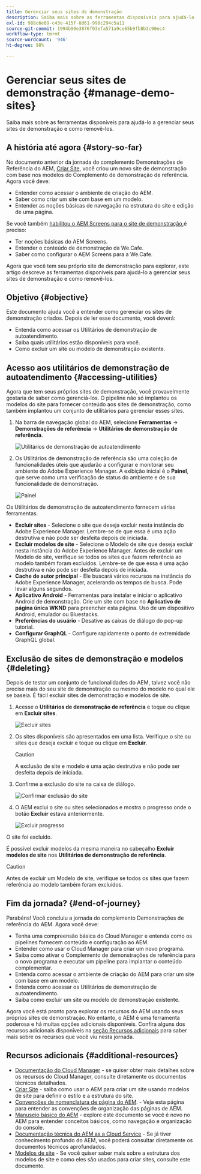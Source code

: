 ```yaml
---
title: Gerenciar seus sites de demonstração
description: Saiba mais sobre as ferramentas disponíveis para ajudá-lo a gerenciar seus sites de demonstração e como removê-los.
exl-id: 988c6e09-c43e-415f-8d61-998c294c5a11
source-git-commit: 1994b90e3876f03efa571a9ce65b9fb8b3c90ec4
workflow-type: tm+mt
source-wordcount: '946'
ht-degree: 98%

---
```


# Gerenciar seus sites de demonstração {#manage-demo-sites}

Saiba mais sobre as ferramentas disponíveis para ajudá-lo a gerenciar seus sites de demonstração e como removê-los.

## A história até agora {#story-so-far}

No documento anterior da jornada do complemento Demonstrações de Referência do AEM, [Criar Site,](create-site.md) você criou um novo site de demonstração com base nos modelos do Complemento de demonstração de referência. Agora você deve:

* Entender como acessar o ambiente de criação do AEM.
* Saber como criar um site com base em um modelo.
* Entender as noções básicas de navegação na estrutura do site e edição de uma página.

Se você também [habilitou o AEM Screens para o site de demonstração,](screens.md)é preciso:

* Ter noções básicas do AEM Screens.
* Entender o conteúdo de demonstração da We.Cafe.
* Saber como configurar o AEM Screens para a We.Cafe.

Agora que você tem seu próprio site de demonstração para explorar, este artigo descreve as ferramentas disponíveis para ajudá-lo a gerenciar seus sites de demonstração e como removê-los.

## Objetivo {#objective}

Este documento ajuda você a entender como gerenciar os sites de demonstração criados. Depois de ler esse documento, você deverá:

* Entenda como acessar os Utilitários de demonstração de autoatendimento.
* Saiba quais utilitários estão disponíveis para você.
* Como excluir um site ou modelo de demonstração existente.

## Acesso aos utilitários de demonstração de autoatendimento {#accessing-utilities}

Agora que tem seus próprios sites de demonstração, você provavelmente gostaria de saber como gerenciá-los. O pipeline não só implantou os modelos do site para fornecer conteúdo aos sites de demonstração, como também implantou um conjunto de utilitários para gerenciar esses sites.

1. Na barra de navegação global do AEM, selecione **Ferramentas** -> **Demonstrações de referência** -> **Utilitários de demonstração de referência**.

   ![Utilitários de demonstração de autoatendimento](assets/demo-utilities.png)

1. Os Utilitários de demonstração de referência são uma coleção de funcionalidades úteis que ajudarão a configurar e monitorar seu ambiente do Adobe Experience Manager. A exibição inicial é o **Painel**, que serve como uma verificação de status do ambiente e de sua funcionalidade de demonstração.

   ![Painel](assets/dashboard.png)

Os Utilitários de demonstração de autoatendimento fornecem várias ferramentas.

* **Excluir sites** - Selecione o site que deseja excluir nesta instância do Adobe Experience Manager. Lembre-se de que essa é uma ação destrutiva e não pode ser desfeita depois de iniciada.
* **Excluir modelos de site** - Selecione o Modelo de site que deseja excluir nesta instância do Adobe Experience Manager. Antes de excluir um Modelo de site, verifique se todos os sites que fazem referência ao modelo também foram excluídos. Lembre-se de que essa é uma ação destrutiva e não pode ser desfeita depois de iniciada.
* **Cache de autor principal** - Ele buscará vários recursos na instância do Adobe Experience Manager, acelerando os tempos de busca. Pode levar alguns segundos.
* **Aplicativo Android** - Ferramentas para instalar e iniciar o aplicativo Android de demonstração. Crie um site com base no **Aplicativo de página única WKND** para preencher esta página. Uso de um dispositivo Android, emulador ou Bluestacks.
* **Preferências do usuário** - Desative as caixas de diálogo do pop-up tutorial.
* **Configurar GraphQL** - Configure rapidamente o ponto de extremidade GraphQL global.

## Exclusão de sites de demonstração e modelos {#deleting}

Depois de testar um conjunto de funcionalidades do AEM, talvez você não precise mais do seu site de demonstração ou mesmo do modelo no qual ele se baseia. É fácil excluir sites de demonstração e modelos de site.

1. Acesse o **Utilitários de demonstração de referência** e toque ou clique em **Excluir sites**.

   ![Excluir sites](assets/delete-sites.png)

1. Os sites disponíveis são apresentados em uma lista. Verifique o site ou sites que deseja excluir e toque ou clique em **Excluir**.

   >[!CAUTION]
   >
   >A exclusão de site e modelo é uma ação destrutiva e não pode ser desfeita depois de iniciada.

1. Confirme a exclusão do site na caixa de diálogo.

   ![Confirmar exclusão do site](assets/confirm-site-delete.png)

1. O AEM exclui o site ou sites selecionados e mostra o progresso onde o botão **Excluir** estava anteriormente.

   ![Excluir progresso](assets/delete-progress.png)

O site foi excluído.

É possível excluir modelos da mesma maneira no cabeçalho **Excluir modelos de site** nos **Utilitários de demonstração de referência**.

>[!CAUTION]
>
>Antes de excluir um Modelo de site, verifique se todos os sites que fazem referência ao modelo também foram excluídos.

## Fim da jornada? {#end-of-journey}

Parabéns! Você concluiu a jornada do complemento Demonstrações de referência do AEM. Agora você deve:

* Tenha uma compreensão básica do Cloud Manager e entenda como os pipelines fornecem conteúdo e configuração ao AEM.
* Entender como usar o Cloud Manager para criar um novo programa.
* Saiba como ativar o Complemento de demonstrações de referência para o novo programa e executar um pipeline para implantar o conteúdo complementar.
* Entenda como acessar o ambiente de criação do AEM para criar um site com base em um modelo.
* Entenda como acessar os Utilitários de demonstração de autoatendimento.
* Saiba como excluir um site ou modelo de demonstração existente.

Agora você está pronto para explorar os recursos do AEM usando seus próprios sites de demonstração. No entanto, o AEM é uma ferramenta poderosa e há muitas opções adicionais disponíveis. Confira alguns dos recursos adicionais disponíveis na [seção Recursos adicionais](#additional-resources) para saber mais sobre os recursos que você viu nesta jornada.

## Recursos adicionais {#additional-resources}

* [Documentação do Cloud Manager](https://experienceleague.adobe.com/docs/experience-manager-cloud-service/onboarding/onboarding-concepts/cloud-manager-introduction.html?lang=pt-BR) - se quiser obter mais detalhes sobre os recursos do Cloud Manager, consulte diretamente os documentos técnicos detalhados.
* [Criar Site](/help/sites-cloud/administering/site-creation/create-site.md) - saiba como usar o AEM para criar um site usando modelos de site para definir o estilo e a estrutura do site.
* [Convenções de nomenclatura de página do AEM](/help/sites-cloud/authoring/fundamentals/organizing-pages.md#page-name-restrictions-and-best-practices). - Veja esta página para entender as convenções de organização das páginas de AEM.
* [Manuseio básico do AEM](/help/sites-cloud/authoring/getting-started/basic-handling.md) - explore este documento se você é novo no AEM para entender conceitos básicos, como navegação e organização do console.
* [Documentação técnica do AEM as a Cloud Service](https://experienceleague.adobe.com/docs/experience-manager-cloud-service.html?lang=pt-BR) - Se já tiver conhecimento profundo do AEM, você poderá consultar diretamente os documentos técnicos aprofundados.
* [Modelos de site](/help/sites-cloud/administering/site-creation/site-templates.md) - Se você quiser saber mais sobre a estrutura dos modelos de site e como eles são usados para criar sites, consulte este documento.

